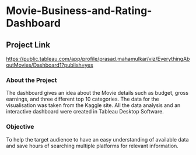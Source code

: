 # Movie-Business-and-Rating-Dashboard
## Project Link
https://public.tableau.com/app/profile/prasad.mahamulkar/viz/EverythingAboutMovies/Dashboard1?publish=yes

### About the Project
The dashboard gives an idea about the Movie details such as budget, gross earnings, and three 
different top 10 categories. The data for the visualisation was taken from the Kaggle site. All the data analysis and an interactive dashboard were created in Tableau Desktop Software.
### Objective
To help the target audience to have an easy understanding of available data and save hours of searching multiple platforms for relevant information.

